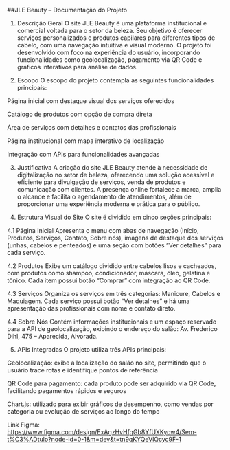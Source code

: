 ##JLE Beauty – Documentação do Projeto
1. Descrição Geral
O site JLE Beauty é uma plataforma institucional e comercial voltada para o setor da beleza. Seu objetivo é oferecer serviços personalizados e produtos capilares para diferentes tipos de cabelo, com uma navegação intuitiva e visual moderno. O projeto foi desenvolvido com foco na experiência do usuário, incorporando funcionalidades como geolocalização, pagamento via QR Code e gráficos interativos para análise de dados.

2. Escopo
  O escopo do projeto contempla as seguintes funcionalidades principais:

  Página inicial com destaque visual dos serviços oferecidos

  Catálogo de produtos com opção de compra direta

  Área de serviços com detalhes e contatos das profissionais

  Página institucional com mapa interativo de localização

  Integração com APIs para funcionalidades avançadas

3. Justificativa
  A criação do site JLE Beauty atende à necessidade de digitalização no setor de beleza, oferecendo uma solução acessível e eficiente para divulgação de serviços, venda de produtos e comunicação com clientes. A presença online fortalece a marca, amplia o alcance e facilita o agendamento de atendimentos, além de proporcionar uma experiência moderna e prática para o público.

4. Estrutura Visual do Site
  O site é dividido em cinco seções principais:

  4.1 Página Inicial Apresenta o menu com abas de navegação (Início, Produtos, Serviços, Contato, Sobre nós), imagens de destaque dos serviços (unhas, cabelos e penteados) e uma seção com botões “Ver detalhes” para cada serviço.

  4.2 Produtos Exibe um catálogo dividido entre cabelos lisos e cacheados, com produtos como shampoo, condicionador, máscara, óleo, gelatina e tônico. Cada item possui botão “Comprar” com integração ao QR Code.

  4.3 Serviços Organiza os serviços em três categorias: Manicure, Cabelos e Maquiagem. Cada serviço possui botão “Ver detalhes” e há uma apresentação das profissionais com nome e contato direto.

  4.4 Sobre Nós Contém informações institucionais e um espaço reservado para a API de geolocalização, exibindo o endereço do salão: Av. Frederico Dihl, 475 – Aparecida, Alvorada.

5. APIs Integradas
  O projeto utiliza três APIs principais:

  Geolocalização: exibe a localização do salão no site, permitindo que o usuário trace rotas e identifique pontos de referência

  QR Code para pagamento: cada produto pode ser adquirido via QR Code, facilitando pagamentos rápidos e seguros

  Chart.js: utilizado para exibir gráficos de desempenho, como vendas por categoria ou evolução de serviços ao longo do tempo

Link Figma: https://www.figma.com/design/ExAgzHvHfgGb8YfUXKyow4/Sem-t%C3%ADtulo?node-id=0-1&m=dev&t=tn9qKYQeVlQcyc9F-1
